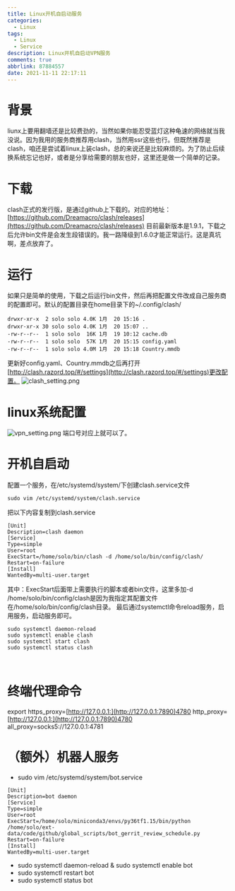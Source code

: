 ```yaml
---
title: Linux开机自启动服务
categories:
  - Linux
tags:
  - Linux
  - Service
description: Linux开机自启动VPN服务
comments: true
abbrlink: 87884557
date: 2021-11-11 22:17:11
---
```

<!--more-->
<meta name="referrer" content="no-referrer"/>


# 背景
liunx上要用翻墙还是比较费劲的，当然如果你能忍受蓝灯这种龟速的网络就当我没说。因为我用的服务商推荐用clash，当然用ssr这些也行。但既然推荐是clash，咱还是尝试着linux上装clash，总的来说还是比较麻烦的。为了防止后续换系统忘记也好，或者是分享给需要的朋友也好，这里还是做一个简单的记录。

# 下载
clash正式的发行版，是通过github上下载的。对应的地址：[https://github.com/Dreamacro/clash/releases](https://github.com/Dreamacro/clash/releases)
目前最新版本是1.9.1，下载之后允许bin文件是会发生段错误的。我一路降级到1.6.0才能正常运行。这是真坑啊，差点放弃了。

# 运行
如果只是简单的使用，下载之后运行bin文件，然后再把配置文件改成自己服务商的配置即可。默认的配置目录在home目录下的~/.config/clash/
```
drwxr-xr-x  2 solo solo 4.0K 1月  20 15:16 .
drwxr-xr-x 30 solo solo 4.0K 1月  20 15:07 ..
-rw-r--r--  1 solo solo  16K 1月  19 10:12 cache.db
-rw-r--r--  1 solo solo  57K 1月  20 15:15 config.yaml
-rw-r--r--  1 solo solo 4.0M 1月  20 15:18 Country.mmdb
```
更新好config.yaml、Country.mmdb之后再打开[http://clash.razord.top/#/settings](http://clash.razord.top/#/settings)更改配置。
![clash_setting.png](https://cdn.nlark.com/yuque/0/2022/png/1759879/1642670363380-989e1e27-fd76-4d1a-9acb-105c3da60a8d.png#clientId=u6b02b9ef-b1c0-4&from=ui&id=u3111df5e&margin=%5Bobject%20Object%5D&name=clash_setting.png&originHeight=615&originWidth=1906&originalType=binary&ratio=1&size=76351&status=done&style=none&taskId=u7c66b74b-f8ab-4a21-a8c8-272b5963bdd)

# linux系统配置
![vpn_setting.png](https://cdn.nlark.com/yuque/0/2022/png/1759879/1642670884200-0e4d14a9-5c75-4e5e-98af-555c5c2e174b.png#clientId=u6b02b9ef-b1c0-4&from=ui&id=uaca87408&margin=%5Bobject%20Object%5D&name=vpn_setting.png&originHeight=784&originWidth=790&originalType=binary&ratio=1&size=80236&status=done&style=none&taskId=u87a9c6bc-cb01-4ef1-944d-523d4639270)
端口号对应上就可以了。

# 开机自启动
配置一个服务，在/etc/systemd/system/下创建clash.service文件
```
sudo vim /etc/systemd/system/clash.service
```
把以下内容复制到clash.service
```
[Unit] 
Description=clash daemon
[Service] 
Type=simple 
User=root 
ExecStart=/home/solo/bin/clash -d /home/solo/bin/config/clash/
Restart=on-failure  
[Install] 
WantedBy=multi-user.target
```
其中：ExecStart后面带上需要执行的脚本或者bin文件，这里多加-d /home/solo/bin/config/clash是因为我指定其配置文件在/home/solo/bin/config/clash目录。
最后通过systemctl命令reload服务，启用服务，启动服务即可。
```
sudo systemctl daemon-reload 
sudo systemctl enable clash
sudo systemctl start clash
sudo systemctl status clash
```
 
# 终端代理命令
export https_proxy=[http://127.0.0.1:](http://127.0.0.1:7890)4780 http_proxy=[http://127.0.0.1:](http://127.0.0.1:7890)4780 all_proxy=socks5://127.0.0.1:4781

# （额外）机器人服务

- sudo vim /etc/systemd/system/bot.service
```
[Unit] 
Description=bot daemon
[Service] 
Type=simple 
User=root 
ExecStart=/home/solo/miniconda3/envs/py36tf1.15/bin/python /home/solo/ext-data/code/github/global_scripts/bot_gerrit_review_schedule.py
Restart=on-failure  
[Install] 
WantedBy=multi-user.target
```

- sudo systemctl daemon-reload & sudo systemctl enable bot
- sudo systemctl restart bot 
- sudo systemctl status bot

